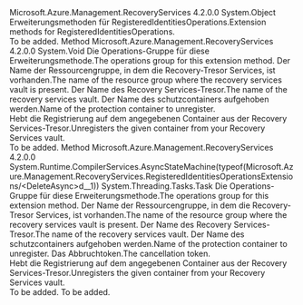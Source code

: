 <Type Name="RegisteredIdentitiesOperationsExtensions" FullName="Microsoft.Azure.Management.RecoveryServices.RegisteredIdentitiesOperationsExtensions">
  <TypeSignature Language="C#" Value="public static class RegisteredIdentitiesOperationsExtensions" />
  <TypeSignature Language="ILAsm" Value=".class public auto ansi abstract sealed beforefieldinit RegisteredIdentitiesOperationsExtensions extends System.Object" />
  <TypeSignature Language="DocId" Value="T:Microsoft.Azure.Management.RecoveryServices.RegisteredIdentitiesOperationsExtensions" />
  <TypeSignature Language="VB.NET" Value="Public Module RegisteredIdentitiesOperationsExtensions" />
  <TypeSignature Language="F#" Value="type RegisteredIdentitiesOperationsExtensions = class" />
  <AssemblyInfo>
    <AssemblyName>Microsoft.Azure.Management.RecoveryServices</AssemblyName>
    <AssemblyVersion>4.2.0.0</AssemblyVersion>
  </AssemblyInfo>
  <Base>
    <BaseTypeName>System.Object</BaseTypeName>
  </Base>
  <Interfaces />
  <Docs>
    <summary>
            <span data-ttu-id="2b6f2-101">Erweiterungsmethoden für RegisteredIdentitiesOperations.</span><span class="sxs-lookup"><span data-stu-id="2b6f2-101">Extension methods for RegisteredIdentitiesOperations.</span></span>
            </summary>
    <remarks>To be added.</remarks>
  </Docs>
  <Members>
    <Member MemberName="Delete">
      <MemberSignature Language="C#" Value="public static void Delete (this Microsoft.Azure.Management.RecoveryServices.IRegisteredIdentitiesOperations operations, string resourceGroupName, string vaultName, string identityName);" />
      <MemberSignature Language="ILAsm" Value=".method public static hidebysig void Delete(class Microsoft.Azure.Management.RecoveryServices.IRegisteredIdentitiesOperations operations, string resourceGroupName, string vaultName, string identityName) cil managed" />
      <MemberSignature Language="DocId" Value="M:Microsoft.Azure.Management.RecoveryServices.RegisteredIdentitiesOperationsExtensions.Delete(Microsoft.Azure.Management.RecoveryServices.IRegisteredIdentitiesOperations,System.String,System.String,System.String)" />
      <MemberSignature Language="VB.NET" Value="&lt;Extension()&gt;&#xA;Public Sub Delete (operations As IRegisteredIdentitiesOperations, resourceGroupName As String, vaultName As String, identityName As String)" />
      <MemberSignature Language="F#" Value="static member Delete : Microsoft.Azure.Management.RecoveryServices.IRegisteredIdentitiesOperations * string * string * string -&gt; unit" Usage="Microsoft.Azure.Management.RecoveryServices.RegisteredIdentitiesOperationsExtensions.Delete (operations, resourceGroupName, vaultName, identityName)" />
      <MemberType>Method</MemberType>
      <AssemblyInfo>
        <AssemblyName>Microsoft.Azure.Management.RecoveryServices</AssemblyName>
        <AssemblyVersion>4.2.0.0</AssemblyVersion>
      </AssemblyInfo>
      <ReturnValue>
        <ReturnType>System.Void</ReturnType>
      </ReturnValue>
      <Parameters>
        <Parameter Name="operations" Type="Microsoft.Azure.Management.RecoveryServices.IRegisteredIdentitiesOperations" RefType="this" />
        <Parameter Name="resourceGroupName" Type="System.String" />
        <Parameter Name="vaultName" Type="System.String" />
        <Parameter Name="identityName" Type="System.String" />
      </Parameters>
      <Docs>
        <param name="operations">
            <span data-ttu-id="2b6f2-102">Die Operations-Gruppe für diese Erweiterungsmethode.</span><span class="sxs-lookup"><span data-stu-id="2b6f2-102">The operations group for this extension method.</span></span>
            </param>
        <param name="resourceGroupName">
            <span data-ttu-id="2b6f2-103">Der Name der Ressourcengruppe, in dem die Recovery-Tresor Services, ist vorhanden.</span><span class="sxs-lookup"><span data-stu-id="2b6f2-103">The name of the resource group where the recovery services vault is present.</span></span>
            </param>
        <param name="vaultName">
            <span data-ttu-id="2b6f2-104">Der Name des Recovery Services-Tresor.</span><span class="sxs-lookup"><span data-stu-id="2b6f2-104">The name of the recovery services vault.</span></span>
            </param>
        <param name="identityName">
            <span data-ttu-id="2b6f2-105">Der Name des schutzcontainers aufgehoben werden.</span><span class="sxs-lookup"><span data-stu-id="2b6f2-105">Name of the protection container to unregister.</span></span>
            </param>
        <summary>
            <span data-ttu-id="2b6f2-106">Hebt die Registrierung auf dem angegebenen Container aus der Recovery Services-Tresor.</span><span class="sxs-lookup"><span data-stu-id="2b6f2-106">Unregisters the given container from your Recovery Services vault.</span></span>
            </summary>
        <remarks>To be added.</remarks>
      </Docs>
    </Member>
    <Member MemberName="DeleteAsync">
      <MemberSignature Language="C#" Value="public static System.Threading.Tasks.Task DeleteAsync (this Microsoft.Azure.Management.RecoveryServices.IRegisteredIdentitiesOperations operations, string resourceGroupName, string vaultName, string identityName, System.Threading.CancellationToken cancellationToken = null);" />
      <MemberSignature Language="ILAsm" Value=".method public static hidebysig class System.Threading.Tasks.Task DeleteAsync(class Microsoft.Azure.Management.RecoveryServices.IRegisteredIdentitiesOperations operations, string resourceGroupName, string vaultName, string identityName, valuetype System.Threading.CancellationToken cancellationToken) cil managed" />
      <MemberSignature Language="DocId" Value="M:Microsoft.Azure.Management.RecoveryServices.RegisteredIdentitiesOperationsExtensions.DeleteAsync(Microsoft.Azure.Management.RecoveryServices.IRegisteredIdentitiesOperations,System.String,System.String,System.String,System.Threading.CancellationToken)" />
      <MemberSignature Language="F#" Value="static member DeleteAsync : Microsoft.Azure.Management.RecoveryServices.IRegisteredIdentitiesOperations * string * string * string * System.Threading.CancellationToken -&gt; System.Threading.Tasks.Task" Usage="Microsoft.Azure.Management.RecoveryServices.RegisteredIdentitiesOperationsExtensions.DeleteAsync (operations, resourceGroupName, vaultName, identityName, cancellationToken)" />
      <MemberType>Method</MemberType>
      <AssemblyInfo>
        <AssemblyName>Microsoft.Azure.Management.RecoveryServices</AssemblyName>
        <AssemblyVersion>4.2.0.0</AssemblyVersion>
      </AssemblyInfo>
      <Attributes>
        <Attribute>
          <AttributeName>System.Runtime.CompilerServices.AsyncStateMachine(typeof(Microsoft.Azure.Management.RecoveryServices.RegisteredIdentitiesOperationsExtensions/&lt;DeleteAsync&gt;d__1))</AttributeName>
        </Attribute>
      </Attributes>
      <ReturnValue>
        <ReturnType>System.Threading.Tasks.Task</ReturnType>
      </ReturnValue>
      <Parameters>
        <Parameter Name="operations" Type="Microsoft.Azure.Management.RecoveryServices.IRegisteredIdentitiesOperations" RefType="this" />
        <Parameter Name="resourceGroupName" Type="System.String" />
        <Parameter Name="vaultName" Type="System.String" />
        <Parameter Name="identityName" Type="System.String" />
        <Parameter Name="cancellationToken" Type="System.Threading.CancellationToken" />
      </Parameters>
      <Docs>
        <param name="operations">
            <span data-ttu-id="2b6f2-107">Die Operations-Gruppe für diese Erweiterungsmethode.</span><span class="sxs-lookup"><span data-stu-id="2b6f2-107">The operations group for this extension method.</span></span>
            </param>
        <param name="resourceGroupName">
            <span data-ttu-id="2b6f2-108">Der Name der Ressourcengruppe, in dem die Recovery-Tresor Services, ist vorhanden.</span><span class="sxs-lookup"><span data-stu-id="2b6f2-108">The name of the resource group where the recovery services vault is present.</span></span>
            </param>
        <param name="vaultName">
            <span data-ttu-id="2b6f2-109">Der Name des Recovery Services-Tresor.</span><span class="sxs-lookup"><span data-stu-id="2b6f2-109">The name of the recovery services vault.</span></span>
            </param>
        <param name="identityName">
            <span data-ttu-id="2b6f2-110">Der Name des schutzcontainers aufgehoben werden.</span><span class="sxs-lookup"><span data-stu-id="2b6f2-110">Name of the protection container to unregister.</span></span>
            </param>
        <param name="cancellationToken">
            <span data-ttu-id="2b6f2-111">Das Abbruchtoken.</span><span class="sxs-lookup"><span data-stu-id="2b6f2-111">The cancellation token.</span></span>
            </param>
        <summary>
            <span data-ttu-id="2b6f2-112">Hebt die Registrierung auf dem angegebenen Container aus der Recovery Services-Tresor.</span><span class="sxs-lookup"><span data-stu-id="2b6f2-112">Unregisters the given container from your Recovery Services vault.</span></span>
            </summary>
        <returns>To be added.</returns>
        <remarks>To be added.</remarks>
      </Docs>
    </Member>
  </Members>
</Type>